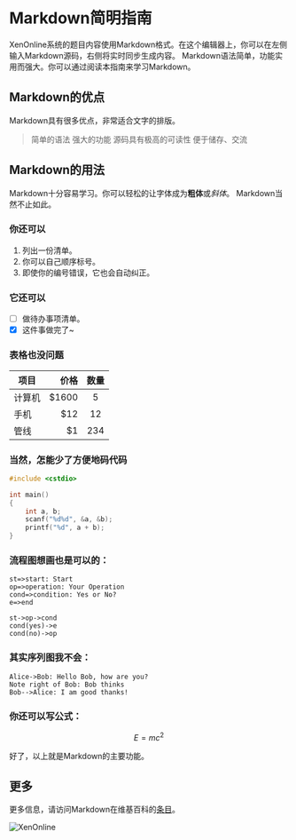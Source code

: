 # Markdown简明指南
XenOnline系统的题目内容使用Markdown格式。在这个编辑器上，你可以在左侧输入Markdown源码，右侧将实时同步生成内容。
Markdown语法简单，功能实用而强大。你可以通过阅读本指南来学习Markdown。

## Markdown的优点
Markdown具有很多优点，非常适合文字的排版。

> 简单的语法
> 强大的功能
> 源码具有极高的可读性
> 便于储存、交流

## Markdown的用法
Markdown十分容易学习。你可以轻松的让字体成为**粗体**或*斜体*。
Markdown当然不止如此。

### 你还可以

1. 列出一份清单。
2. 你可以自己顺序标号。
2. 即使你的编号错误，它也会自动纠正。

### 它还可以

- [ ] 做待办事项清单。
- [x] 这件事做完了~

### 表格也没问题

| 项目        | 价格   |  数量  |
| --------   | -----:  | :----:  |
| 计算机     | \$1600 |   5     |
| 手机        |   \$12   |   12   |
| 管线        |    \$1    |  234  |

### 当然，怎能少了方便地码代码

```C++
#include <cstdio>

int main()
{
	int a, b;
	scanf("%d%d", &a, &b);
	printf("%d", a + b);
}
```

### 流程图想画也是可以的：

```flow
st=>start: Start
op=>operation: Your Operation
cond=>condition: Yes or No?
e=>end

st->op->cond
cond(yes)->e
cond(no)->op
```

### 其实序列图我不会：

```seq
Alice->Bob: Hello Bob, how are you?
Note right of Bob: Bob thinks
Bob-->Alice: I am good thanks!
```

### 你还可以写公式：

$$E=mc^2$$

好了，以上就是Markdown的主要功能。

## 更多

更多信息，请访问Markdown在维基百科的[条目](https://zh.wikipedia.org/wiki/Markdown)。

![XenOnline](https://raw.githubusercontent.com/moycat/XenOnline/master/XenOnline.png)